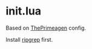 # init.lua

Based on [ThePrimeagen](https://github.com/ThePrimeagen/init.lua) config.

Install [ripgrep](https://github.com/BurntSushi/ripgrep) first.
